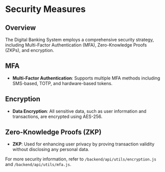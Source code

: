 # Security Measures

## Overview
The Digital Banking System employs a comprehensive security strategy, including Multi-Factor Authentication (MFA), Zero-Knowledge Proofs (ZKPs), and encryption.

## MFA
- **Multi-Factor Authentication**: Supports multiple MFA methods including SMS-based, TOTP, and hardware-based tokens.

## Encryption
- **Data Encryption**: All sensitive data, such as user information and transactions, are encrypted using AES-256.

## Zero-Knowledge Proofs (ZKP)
- **ZKP**: Used for enhancing user privacy by proving transaction validity without disclosing any personal data.

For more security information, refer to `/backend/api/utils/encryption.js` and `/backend/api/utils/mfa.js`.

